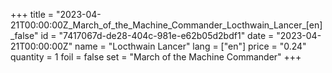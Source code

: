 +++
title = "2023-04-21T00:00:00Z_March_of_the_Machine_Commander_Locthwain_Lancer_[en]_false"
id = "7417067d-de28-404c-981e-e62b05d2bdf1"
date = "2023-04-21T00:00:00Z"
name = "Locthwain Lancer"
lang = ["en"]
price = "0.24"
quantity = 1
foil = false
set = "March of the Machine Commander"
+++
